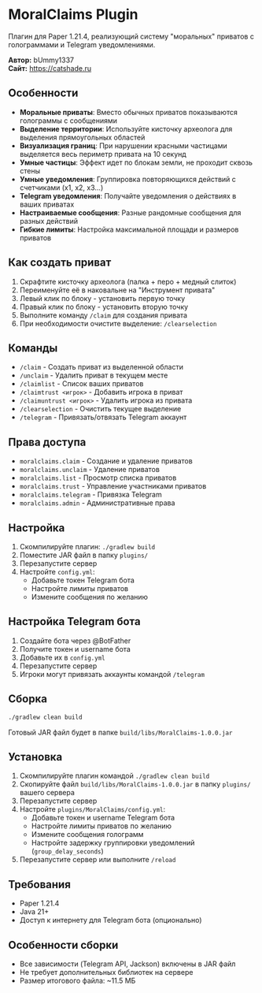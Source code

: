 # MoralClaims Plugin

Плагин для Paper 1.21.4, реализующий систему "моральных" приватов с голограммами и Telegram уведомлениями.

**Автор:** bUmmy1337  
**Сайт:** https://catshade.ru

## Особенности

- **Моральные приваты**: Вместо обычных приватов показываются голограммы с сообщениями
- **Выделение территории**: Используйте кисточку археолога для выделения прямоугольных областей
- **Визуализация границ**: При нарушении красными частицами выделяется весь периметр привата на 10 секунд
- **Умные частицы**: Эффект идет по блокам земли, не проходит сквозь стены
- **Умные уведомления**: Группировка повторяющихся действий с счетчиками (x1, x2, x3...)
- **Telegram уведомления**: Получайте уведомления о действиях в ваших приватах
- **Настраиваемые сообщения**: Разные рандомные сообщения для разных действий
- **Гибкие лимиты**: Настройка максимальной площади и размеров приватов

## Как создать приват

1. Скрафтите кисточку археолога (палка + перо + медный слиток)
2. Переименуйте её в наковальне на "Инструмент привата"
3. Левый клик по блоку - установить первую точку
4. Правый клик по блоку - установить вторую точку
5. Выполните команду `/claim` для создания привата
6. При необходимости очистите выделение: `/clearselection`

## Команды

- `/claim` - Создать приват из выделенной области
- `/unclaim` - Удалить приват в текущем месте
- `/claimlist` - Список ваших приватов
- `/claimtrust <игрок>` - Добавить игрока в приват
- `/claimuntrust <игрок>` - Удалить игрока из привата
- `/clearselection` - Очистить текущее выделение
- `/telegram` - Привязать/отвязать Telegram аккаунт

## Права доступа

- `moralclaims.claim` - Создание и удаление приватов
- `moralclaims.unclaim` - Удаление приватов
- `moralclaims.list` - Просмотр списка приватов
- `moralclaims.trust` - Управление участниками приватов
- `moralclaims.telegram` - Привязка Telegram
- `moralclaims.admin` - Административные права

## Настройка

1. Скомпилируйте плагин: `./gradlew build`
2. Поместите JAR файл в папку `plugins/`
3. Перезапустите сервер
4. Настройте `config.yml`:
   - Добавьте токен Telegram бота
   - Настройте лимиты приватов
   - Измените сообщения по желанию

## Настройка Telegram бота

1. Создайте бота через @BotFather
2. Получите токен и username бота
3. Добавьте их в `config.yml`
4. Перезапустите сервер
5. Игроки могут привязать аккаунты командой `/telegram`

## Сборка

```bash
./gradlew clean build
```

Готовый JAR файл будет в папке `build/libs/MoralClaims-1.0.0.jar`

## Установка

1. Скомпилируйте плагин командой `./gradlew clean build`
2. Скопируйте файл `build/libs/MoralClaims-1.0.0.jar` в папку `plugins/` вашего сервера
3. Перезапустите сервер
4. Настройте `plugins/MoralClaims/config.yml`:
   - Добавьте токен и username Telegram бота
   - Настройте лимиты приватов по желанию
   - Измените сообщения голограмм
   - Настройте задержку группировки уведомлений (`group_delay_seconds`)
5. Перезапустите сервер или выполните `/reload`

## Требования

- Paper 1.21.4
- Java 21+
- Доступ к интернету для Telegram бота (опционально)

## Особенности сборки

- Все зависимости (Telegram API, Jackson) включены в JAR файл
- Не требует дополнительных библиотек на сервере
- Размер итогового файла: ~11.5 МБ